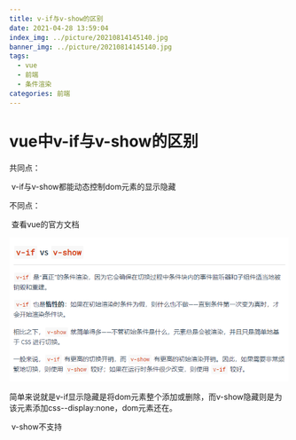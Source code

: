 ```yaml
---
title: v-if与v-show的区别
date: 2021-04-28 13:59:04
index_img: ../picture/20210814145140.jpg
banner_img: ../picture/20210814145140.jpg
tags: 
  - vue
  - 前端
  - 条件渲染
categories: 前端
---
```


# vue中v-if与v-show的区别

共同点：

​	v-if与v-show都能动态控制dom元素的显示隐藏

不同点：

​	查看vue的官方文档

![v-if vs v-show](../picture/20210428140527.png)

​	简单来说就是v-if显示隐藏是将dom元素整个添加或删除，而v-show隐藏则是为该元素添加css--display:none，dom元素还在。

​	v-show不支持 <template>元素，也不支持 v-else。

​	==注意：==当一个元素默认在css中加了display：none属性，这时通过v-show修改为true是无法让元素显示的。原因是显示隐藏切换，只是会修改**element style为display:""或者display:none,并不会覆盖掉或修改已存在的css属性。**

- **1.手段**：v-if是动态的向DOM树内添加或者删除DOM元素；v-show是通过设置DOM元素的display样式属性控制显隐；
- **2.编译过程**：v-if切换有一个局部编译/卸载的过程，切换过程中合适地销毁和重建内部的事件监听和子组件；v-show只是简单的基于css切换；
- **3.编译条件**：v-if是惰性的，如果初始条件为假，则什么也不做；只有在条件第一次变为真时才开始局部编译（编译被缓存？编译被缓存后，然后再切换的时候进行局部卸载); v-show是在任何条件下（首次条件是否为真）都被编译，然后被缓存，而且DOM元素保留；
- **4.性能消耗：**v-if有更高的切换消耗；v-show有更高的初始渲染消耗；
- **5.使用场景：**v-if适合运营条件不大可能改变；v-show适合频繁切换。

